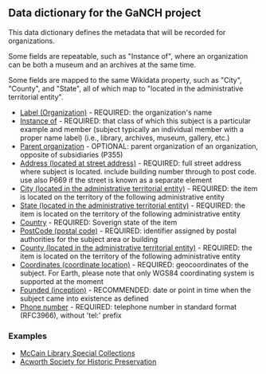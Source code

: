 ## Data dictionary for the GaNCH project

This data dictionary defines the metadata that will be recorded for organizations.  

Some fields are repeatable, such as "Instance of", where an organization can be both a museum and an archives at the same time.

Some fields are mapped to the same Wikidata property, such as "City", "County", and "State", all of which map to "located in the administrative territorial entity".

* [Label (Organization)](https://www.wikidata.org/wiki/Wikidata:Introduction#How_does_Wikidata_work?) - REQUIRED: the organization's name
* [Instance of](https://www.wikidata.org/wiki/Property:P31) - REQUIRED: that class of which this subject is a particular example and member (subject typically an individual member with a proper name label) (i.e., library, archives, museum, gallery, etc.)
* [Parent organization](https://www.wikidata.org/wiki/Property:P749) - OPTIONAL: parent organization of an organization, opposite of subsidiaries (P355)
* [Address (located at street address)](https://www.wikidata.org/wiki/Property:P6375) - REQUIRED: full street address where subject is located. include building number through to post code. use also P669 if the street is known as a separate element
* [City (located in the administrative territorial entity)](https://www.wikidata.org/wiki/Property:P131) - REQUIRED: the item is located on the territory of the following administrative entity
* [State (located in the administrative territorial entity)](https://www.wikidata.org/wiki/Property:P131) - REQUIRED: the item is located on the territory of the following administrative entity
* [Country](https://www.wikidata.org/wiki/Property:P17) - REQUIRED: Soverign state of the item 
* [PostCode (postal code)](https://www.wikidata.org/wiki/Property:P281) - REQUIRED: identifier assigned by postal authorities for the subject area or building
* [County (located in the administrative territorial entity)](https://www.wikidata.org/wiki/Property:P131) - REQUIRED: the item is located on the territory of the following administrative entity
* [Coordinates (coordinate location)](https://www.wikidata.org/wiki/Property:P625) - REQUIRED: geocoordinates of the subject. For Earth, please note that only WGS84 coordinating system is supported at the moment 
* [Founded (inception)](https://www.wikidata.org/wiki/Property:P571) - RECOMMENDED: date or point in time when the subject came into existence as defined
* [Phone number](https://www.wikidata.org/wiki/Property:P1329) - REQUIRED: telephone number in standard format (RFC3966), without 'tel:' prefix

### Examples
* [McCain Library Special Collections](https://www.wikidata.org/wiki/Q56232938)
* [Acworth Society for Historic Preservation](https://www.wikidata.org/wiki/Q56232937)
